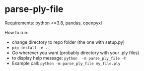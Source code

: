 # parse-ply-file
Requirements: python  >=3.8, pandas, openpyxl

How to run:
* change directory to repo folder (the one with setup.py)
* `pip install -e .`
* Go wherever you want (probably directory with your .ply files)
* to display help message: `python  -m parse_ply_file -h`
* Example call: `python -m parse_ply_file my_file.ply`
